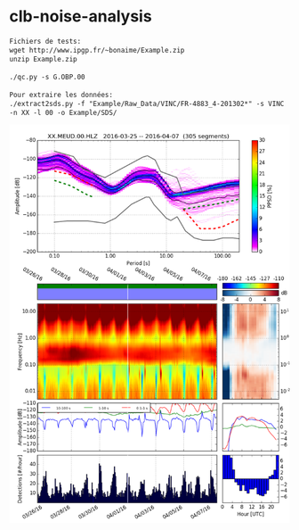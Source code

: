 

# clb-noise-analysis
``` code
Fichiers de tests:
wget http://www.ipgp.fr/~bonaime/Example.zip
unzip Example.zip

./qc.py -s G.OBP.00

Pour extraire les données:
./extract2sds.py -f "Example/Raw_Data/VINC/FR-4883_4-201302*" -s VINC -n XX -l 00 -o Example/SDS/

```

![image](doc/XX.MEUD.00.HLZ.png)
